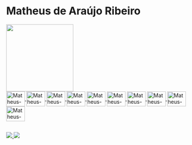 # Matheus de Araújo Ribeiro
<div>
   <a href="https://github.com/matheusarb">
   <img src="https://awesome-github-stats.azurewebsites.net/user-stats/matheusarb?cardType=level&theme=cobalt" height="180em" />
   <!-- 
      <img src="https://github-readme-stats-matheusarb.vercel.app/api?username=matheusarb&show_icons=true"/>
      <img height="180em" src="https://github-readme-stats.vercel.app/api?username=matheusarb&show_icons=true&theme=cobalt&include_all_commits=true&count_private=true&border_radius=7px"/> 
   -->
   
   <!-- <img height="180em" src="https://github-readme-stats.vercel.app/api/top-langs/?username=matheusarb&layout=compact&langs_count=16&theme=cobalt&border_radius=7px"/> -->
</div>
<div style="display: inline_block">          
   <img align="center" alt="Matheus-CSharp" height="40" width="50" src="https://cdn.jsdelivr.net/gh/devicons/devicon/icons/csharp/csharp-original.svg" />
   <img align="center" alt="Matheus-DotNet" height="40" width="50" src="https://cdn.jsdelivr.net/gh/devicons/devicon/icons/dotnetcore/dotnetcore-original.svg" />
   <img align="center" alt="Matheus-SqlServer" height="40" width="50" src="https://cdn.jsdelivr.net/gh/devicons/devicon/icons/microsoftsqlserver/microsoftsqlserver-plain.svg" />      
   <img align="center" alt="Matheus-Python" height="40" width="50" src="https://cdn.jsdelivr.net/gh/devicons/devicon/icons/python/python-original.svg" />
   <img align="center" alt="Matheus-JS" height="40" width="50" src="https://cdn.jsdelivr.net/gh/devicons/devicon/icons/javascript/javascript-original.svg" />
   <img align="center" alt="Matheus-JQuery" height="40" width="50" src="https://cdn.jsdelivr.net/gh/devicons/devicon/icons/jquery/jquery-original.svg" />
   <img align="center" alt="Matheus-TS" height="40" width="50" src="https://cdn.jsdelivr.net/gh/devicons/devicon/icons/typescript/typescript-original.svg" />
   <img align="center" alt="Matheus-React" height="40" width="50" src="https://cdn.jsdelivr.net/gh/devicons/devicon/icons/react/react-original.svg" />
   <img align="center" alt="Matheus-Html" height="40" width="50" src="https://cdn.jsdelivr.net/gh/devicons/devicon/icons/html5/html5-original.svg" />
   <img align="center" alt="Matheus-CSS" height="40" width="50" src="https://cdn.jsdelivr.net/gh/devicons/devicon/icons/css3/css3-original.svg" />
</div>

##

<div>
   <a href="https://www.linkedin.com/in/matheusarb/" target="_blank">
    <img src="https://img.shields.io/badge/LinkedIn-0077B5?style=for-the-badge&logo=linkedin&logoColor=white">
   </a>
   <a href="mailto:mat.araujoribeiro@gmail.com">
    <img src="https://img.shields.io/badge/Gmail-D14836?style=for-the-badge&logo=gmail&logoColor=white">
   </a>
</div>


<!--
![snake gif](https://github.com/matheusarb/matheusarb/blob/output/github-contribution-grid-snake.svg)
<div>
   <div>
    <img src="https://awesome-github-stats.azurewebsites.net/user-stats/matheusarb?cardType=level&theme=cobalt" align="right" />
   </div>
   <div>
    <p>Making the world less bureaucratic through programming :computer:</p>
   </div>
   <div>
    <a href="https://www.linkedin.com/in/matheusarb/" target="_blank">
     <img src="https://img.shields.io/badge/LinkedIn-0077B5?style=for-the-badge&logo=linkedin&logoColor=white">
    </a>
    <a href="mailto:mat.araujoribeiro@gmail.com">
     <img src="https://img.shields.io/badge/Gmail-D14836?style=for-the-badge&logo=gmail&logoColor=white">
    </a>
   </div>
 
</div>


 ## Main Technologies
 
 ### Core
 ![JavaScript](https://img.shields.io/badge/javascript-%23323330.svg?style=for-the-badge&logo=javascript&logoColor=%23F7DF1E)
 ![React](https://img.shields.io/badge/react-%2320232a.svg?style=for-the-badge&logo=react&logoColor=%2361DAFB)
 ![TypeScript](https://img.shields.io/badge/typescript-%23007ACC.svg?style=for-the-badge&logo=typescript&logoColor=white)
 
 ### Front End
 ![HTML5](https://img.shields.io/badge/html5-%23E34F26.svg?style=for-the-badge&logo=html5&logoColor=white)
 ![CSS3](https://img.shields.io/badge/css3-%231572B6.svg?style=for-the-badge&logo=css3&logoColor=white)
 ![SASS](https://img.shields.io/badge/SASS-hotpink.svg?style=for-the-badge&logo=SASS&logoColor=white)
 ![Bootstrap](https://img.shields.io/badge/bootstrap-%23563D7C.svg?style=for-the-badge&logo=bootstrap&logoColor=white)
 ![Styled Components](https://img.shields.io/badge/styled--components-DB7093?style=for-the-badge&logo=styled-components&logoColor=white)
 
 ### Back End
 ![NodeJS](https://img.shields.io/badge/node.js-6DA55F?style=for-the-badge&logo=node.js&logoColor=white)
 ![Postgres](https://img.shields.io/badge/postgres-%23316192.svg?style=for-the-badge&logo=postgresql&logoColor=white)
 
 ### Testing
 ![Jest](https://img.shields.io/badge/-jest-%23C21325?style=for-the-badge&logo=jest&logoColor=white)
 ![Testing-Library](https://img.shields.io/badge/-TestingLibrary-%23E33332?style=for-the-badge&logo=testing-library&logoColor=white)
 -->
